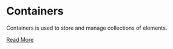 # Containers

Containers is used to store and manage collections of elements.

[Read More](https://www.geeksforgeeks.org/containers-cpp-stl/)
